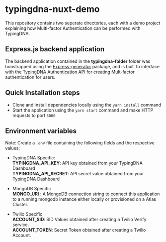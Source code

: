 # typingdna-nuxt-demo
This repository contains two seperate directories, each with a demo project explaining how Multi-factor 
Authentication can be performed with TypingDNA.

## Express.js backend application
The backend application contained in the **typingdna-folder** folder was boostrapped using the [Express-generator]() package, and is built to interface with the [TypingDNA Authentication API](https://www.typingdna.com/clients) for creating Mult-factor authentication for users.

## Quick Installation steps 
- Clone and install dependencies locally using the `yarn install` command
- Start the application using the `yarn start` command and make HTTP requests to port `5000`

## Environment variables
  Note: Create a `.env` file containing the following fields and the respective values;

- TypingDNA Specific: <br>
  **TYPINGDNA_API_KEY**: API key obtained from your TypingDNA Dashboard  <br>
  **TYPINGDNA_API_SECRET**: API secret value obtained from your TypingDNA Dashboard

- MongoDB Specific <br>
  **MONGO_URI** : A MongoDB connection string to connect this application to a running mongodb instance either locally or provisioned on a Atlas Cluster.

- Twilio Specific <br>
  **ACCOUNT_SID**: SID Values obtained after creating a Twilio Verify service.   <br>
  **ACCOUNT_TOKEN**: Secret Token obtained after creating a Twilio Account.
